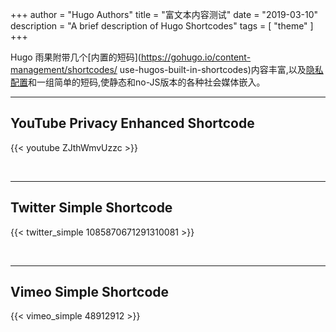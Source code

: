 +++
author = "Hugo Authors"
title = "富文本内容测试"
date = "2019-03-10"
description = "A brief description of Hugo Shortcodes"
tags = [
    "theme"
]
+++

Hugo 雨果附带几个[内置的短码](https://gohugo.io/content-management/shortcodes/ use-hugos-built-in-shortcodes)内容丰富,以及[隐私配置](https://gohugo.io/about/hugo-and-gdpr/)和一组简单的短码,使静态和no-JS版本的各种社会媒体嵌入。
<!--more-->
---

## YouTube Privacy Enhanced Shortcode

{{< youtube ZJthWmvUzzc >}}

<br>

---

## Twitter Simple Shortcode

{{< twitter_simple 1085870671291310081 >}}

<br>

---

## Vimeo Simple Shortcode

{{< vimeo_simple 48912912 >}}


&emsp;